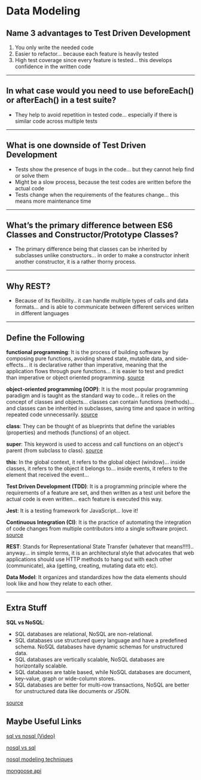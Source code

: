 # Data Modeling

## Name 3 advantages to Test Driven Development

1. You only write the needed code
2. Easier to refactor... because each feature is heavily tested
3. High test coverage since every feature is tested... this develops confidence in the written code

---

## In what case would you need to use beforeEach() or afterEach() in a test suite?

- They help to avoid repetition in tested code... especially if there is similar code across multiple tests 

---

## What is one downside of Test Driven Development

- Tests show the presence of bugs in the code... but they cannot help find or solve them
- Might be a slow process, because the test codes are written before the actual code
- Tests change when the requirements of the features change... this means more maintenance time

---

## What’s the primary difference between ES6 Classes and Constructor/Prototype Classes?

- The primary difference being that classes can be inherited by subclasses unlike constructors... in order to make a constructor inherit another constructor, it is a rather thorny process.

---

## Why REST?

- Because of its flexibility.. it can handle multiple types of calls and data formats... and is able to communicate between different services written in different languages

---

## Define the Following

**functional programming**: It is the process of building software by composing pure functions, avoiding shared state, mutable data, and side-effects... it is declarative rather than imperative, meaning that the application flows through pure functions... it is easier to test and predict than imperative or object oriented programming. [source](https://medium.com/javascript-scene/master-the-javascript-interview-what-is-functional-programming-7f218c68b3a0)

**object-oriented programming (OOP)**: It is the most popular programming paradigm and is taught as the standard way to code... it relies on the concept of classes and objects... classes can contain functions (methods)... and classes can be inherited in subclasses, saving time and space in writing repeated code unnecessarily. [source](https://www.educative.io/blog/object-oriented-programming#four)

**class**: They can be thought of as blueprints that define the variables (properties) and methods (functions) of an object.

**super**: This keyword is used to access and call functions on an object's parent (from subclass to class). [source](https://developer.mozilla.org/en-US/docs/Web/JavaScript/Reference/Operators/super)

**this**: In the global context, it refers to the global object (window)... inside classes, it refers to the object it belongs to... inside events, it refers to the element that received the event...

**Test Driven Development (TDD)**: It is a programming principle where the requirements of a feature are set, and then written as a test unit before the actual code is even written... each feature is executed this way.

**Jest**: It is a testing framework for JavaScript... love it!

**Continuous Integration (CI)**: It is the practice of automating the integration of code changes from multiple contributors into a single software project. [source](https://www.atlassian.com/continuous-delivery/continuous-integration)

**REST**: Stands for Representational State Transfer (whatever that means!!!!).. anyway... in simple terms, it is an architectural style that advocates that web applications should use HTTP methods to hang out with each other (communicate), aka (getting, creating, mutating data etc etc).  

**Data Model**: It organizes and standardizes how the data elements should look like and how they relate to each other.

---

## Extra Stuff

**SQL vs NoSQL**: 

- SQL databases are relational, NoSQL are non-relational.
- SQL databases use structured query language and have a predefined schema. NoSQL databases have dynamic schemas for unstructured data.
- SQL databases are vertically scalable, NoSQL databases are horizontally scalable.
- SQL databases are table based, while NoSQL databases are document, key-value, graph or wide-column stores.
- SQL databases are better for multi-row transactions, NoSQL are better for unstructured data like documents or JSON.

[source](https://www.xplenty.com/blog/the-sql-vs-nosql-difference/#:~:text=SQL%20databases%20are%20relational%2C%20NoSQL%20are%20non%2Drelational.&text=NoSQL%20databases%20have%20dynamic%20schemas,graph%20or%20wide%2Dcolumn%20stores.)

## Maybe Useful Links

[sql vs nosql (Video)](https://www.youtube.com/watch?v=ZS_kXvOeQ5Y)

[nosql vs sql](https://www.thegeekstuff.com/2014/01/sql-vs-nosql-db/?utm_source=tuicool)

[nosql modeling techniques](https://highlyscalable.wordpress.com/2012/03/01/nosql-data-modeling-techniques/)

[mongoose api](https://mongoosejs.com/docs/api.html#Model)